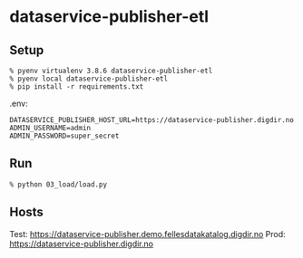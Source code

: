 # dataservice-publisher-etl

## Setup
```
% pyenv virtualenv 3.8.6 dataservice-publisher-etl
% pyenv local dataservice-publisher-etl
% pip install -r requirements.txt
```
.env:
```
DATASERVICE_PUBLISHER_HOST_URL=https://dataservice-publisher.digdir.no
ADMIN_USERNAME=admin
ADMIN_PASSWORD=super_secret
```
## Run
```
% python 03_load/load.py
```

## Hosts
Test: https://dataservice-publisher.demo.fellesdatakatalog.digdir.no
Prod: https://dataservice-publisher.digdir.no

